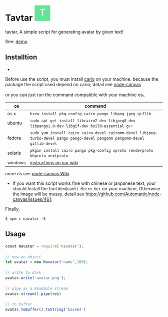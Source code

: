 # Tavtar ![](examples/logo.png)
tavtar, A simple script for generating avatar by given text!

See: [demo](http://www.quilljou.com/tavatar/avatar?size=100&name=t)


## Installtion

-
Before use the script, you must install [cario](http://cairographics.org/) on your machine. because the package the script used depend on cario; detail see
[node-canvas](https://github.com/automattic/node-canvas)

or you can just run the command compatible with your machine os。

os | command
----- | -----
os x | `brew install pkg-config cairo pango libpng jpeg giflib`
ubuntu | `sudo apt-get install libcairo2-dev libjpeg8-dev libpango1.0-dev libgif-dev build-essential g++`
fedora | `sudo yum install cairo cairo-devel cairomm-devel libjpeg-turbo-devel pango pango-devel pangomm pangomm-devel giflib-devel`
solaris | `pkgin install cairo pango pkg-config xproto renderproto kbproto xextproto`
windows | [instructions on our wiki](https://github.com/automattic/node-canvas/wiki/installation---windows)

more os see [node-canvas Wiki](https://github.com/Automattic/node-canvas/wiki/_pages).

- If you want this script works fine with chinese or janpanese text, your should Install the font `WenQuanYi Micro Hei` on your machine, Otherwise the image will be messy.
detail see https://github.com/Automattic/node-canvas/issues/461;

Finally.

```shell
$ npm i navatar -S
```

## Usage

```js
const Navatar = require('navatar');

// new an object
let avatar = new Navatar('name',100);

// write to disk
avatar.write('avatar.png');

// pipe as a Readable stream
avatar.stream().pipe(res)

// to buffer
avatar.toBuffer().toString('base64')
```
